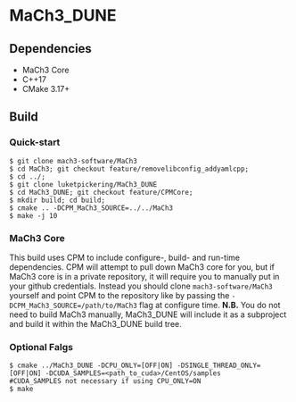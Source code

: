 # MaCh3_DUNE

## Dependencies

- MaCh3 Core
- C++17
- CMake 3.17+


## Build

### Quick-start

```
$ git clone mach3-software/MaCh3
$ cd MaCh3; git checkout feature/removelibconfig_addyamlcpp;
$ cd ../;
$ git clone luketpickering/MaCh3_DUNE
$ cd MaCh3_DUNE; git checkout feature/CPMCore;
$ mkdir build; cd build;
$ cmake .. -DCPM_MaCh3_SOURCE=../../MaCh3
$ make -j 10
```

### MaCh3 Core

This build uses CPM to include configure-, build- and run-time dependencies. CPM will attempt to pull down MaCh3 core for you, but if MaCh3 core is in a private repository, it will require you to manually put in your github credentials. Instead you should clone `mach3-software/MaCh3` yourself and point CPM to the repository like by passing the `-DCPM_MaCh3_SOURCE=/path/to/MaCh3` flag at configure time. **N.B.** You do not need to build MaCh3 manually, MaCh3_DUNE will include it as a subproject and build it within the MaCh3_DUNE build tree. 

### Optional Falgs

```
$ cmake ../MaCh3_DUNE -DCPU_ONLY=[OFF|ON] -DSINGLE_THREAD_ONLY=[OFF|ON] -DCUDA_SAMPLES=<path_to_cuda>/CentOS/samples 
#CUDA_SAMPLES not necessary if using CPU_ONLY=ON
$ make
```